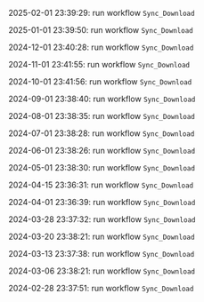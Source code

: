 2025-02-01 23:39:29: run workflow `Sync_Download` 

2025-01-01 23:39:50: run workflow `Sync_Download` 

2024-12-01 23:40:28: run workflow `Sync_Download` 

2024-11-01 23:41:55: run workflow `Sync_Download` 

2024-10-01 23:41:56: run workflow `Sync_Download` 

2024-09-01 23:38:40: run workflow `Sync_Download` 

2024-08-01 23:38:35: run workflow `Sync_Download` 

2024-07-01 23:38:28: run workflow `Sync_Download` 

2024-06-01 23:38:26: run workflow `Sync_Download` 

2024-05-01 23:38:30: run workflow `Sync_Download` 

2024-04-15 23:36:31: run workflow `Sync_Download` 

2024-04-01 23:36:39: run workflow `Sync_Download` 

2024-03-28 23:37:32: run workflow `Sync_Download` 

2024-03-20 23:38:21: run workflow `Sync_Download` 

2024-03-13 23:37:38: run workflow `Sync_Download` 

2024-03-06 23:38:21: run workflow `Sync_Download` 

2024-02-28 23:37:51: run workflow `Sync_Download` 


